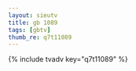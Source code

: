 ```yaml
--- 
layout: sieutv
title: gb 1089
tags: [gbtv]
thumb_re: q7t11089
---
```

{% include tvadv key="q7t11089" %} 
